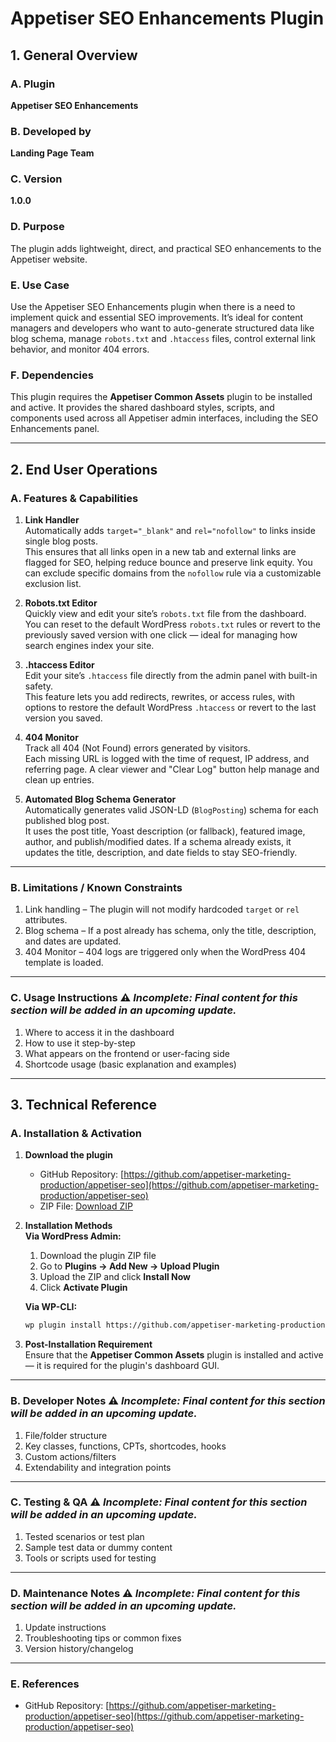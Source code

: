 # **Appetiser SEO Enhancements Plugin**

## 1. General Overview

### A. Plugin  
**Appetiser SEO Enhancements**

### B. Developed by  
**Landing Page Team**

### C. Version  
**1.0.0**

### D. Purpose  
The plugin adds lightweight, direct, and practical SEO enhancements to the Appetiser website.

### E. Use Case  
Use the Appetiser SEO Enhancements plugin when there is a need to implement quick and essential SEO improvements. It’s ideal for content managers and developers who want to auto-generate structured data like blog schema, manage `robots.txt` and `.htaccess` files, control external link behavior, and monitor 404 errors.

### F. Dependencies  
This plugin requires the **Appetiser Common Assets** plugin to be installed and active. It provides the shared dashboard styles, scripts, and components used across all Appetiser admin interfaces, including the SEO Enhancements panel.

---

## 2. End User Operations

### A. Features & Capabilities

1. **Link Handler**  
   Automatically adds `target="_blank"` and `rel="nofollow"` to links inside single blog posts.  
   This ensures that all links open in a new tab and external links are flagged for SEO, helping reduce bounce and preserve link equity. You can exclude specific domains from the `nofollow` rule via a customizable exclusion list.

2. **Robots.txt Editor**  
   Quickly view and edit your site’s `robots.txt` file from the dashboard.  
   You can reset to the default WordPress `robots.txt` rules or revert to the previously saved version with one click — ideal for managing how search engines index your site.

3. **.htaccess Editor**  
   Edit your site’s `.htaccess` file directly from the admin panel with built-in safety.  
   This feature lets you add redirects, rewrites, or access rules, with options to restore the default WordPress `.htaccess` or revert to the last version you saved.

4. **404 Monitor**  
   Track all 404 (Not Found) errors generated by visitors.  
   Each missing URL is logged with the time of request, IP address, and referring page. A clear viewer and "Clear Log" button help manage and clean up entries.

5. **Automated Blog Schema Generator**  
   Automatically generates valid JSON-LD (`BlogPosting`) schema for each published blog post.  
   It uses the post title, Yoast description (or fallback), featured image, author, and publish/modified dates. If a schema already exists, it updates the title, description, and date fields to stay SEO-friendly.

---

### B. Limitations / Known Constraints

1. Link handling – The plugin will not modify hardcoded `target` or `rel` attributes.  
2. Blog schema – If a post already has schema, only the title, description, and dates are updated.  
3. 404 Monitor – 404 logs are triggered only when the WordPress 404 template is loaded.

---

### C. Usage Instructions ⚠️ _Incomplete: Final content for this section will be added in an upcoming update._

1. Where to access it in the dashboard  
2. How to use it step-by-step  
3. What appears on the frontend or user-facing side  
4. Shortcode usage (basic explanation and examples)

---

## 3. Technical Reference

### A. Installation & Activation

1. **Download the plugin**  
   - GitHub Repository: [https://github.com/appetiser-marketing-production/appetiser-seo](https://github.com/appetiser-marketing-production/appetiser-seo)  
   - ZIP File: [Download ZIP](https://github.com/appetiser-marketing-production/appetiser-seo/archive/refs/heads/master.zip)

2. **Installation Methods**  
   **Via WordPress Admin:**  
   1. Download the plugin ZIP file  
   2. Go to **Plugins → Add New → Upload Plugin**  
   3. Upload the ZIP and click **Install Now**  
   4. Click **Activate Plugin**

   **Via WP-CLI:**  
   ```bash
   wp plugin install https://github.com/appetiser-marketing-production/appetiser-seo/archive/refs/heads/master.zip --activate
   ```

3. **Post-Installation Requirement**  
   Ensure that the **Appetiser Common Assets** plugin is installed and active — it is required for the plugin's dashboard GUI.

---

### B. Developer Notes ⚠️ _Incomplete: Final content for this section will be added in an upcoming update._

1. File/folder structure  
2. Key classes, functions, CPTs, shortcodes, hooks  
3. Custom actions/filters  
4. Extendability and integration points

---

### C. Testing & QA ⚠️ _Incomplete: Final content for this section will be added in an upcoming update._

1. Tested scenarios or test plan  
2. Sample test data or dummy content  
3. Tools or scripts used for testing

---

### D. Maintenance Notes ⚠️ _Incomplete: Final content for this section will be added in an upcoming update._

1. Update instructions  
2. Troubleshooting tips or common fixes  
3. Version history/changelog

---

### E. References

- GitHub Repository: [https://github.com/appetiser-marketing-production/appetiser-seo](https://github.com/appetiser-marketing-production/appetiser-seo)
